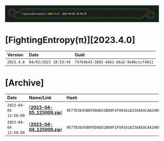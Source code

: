 ![label](https://github.com/mcc85s/FightingEntropy/blob/main/Version/2023.4.0/Docs/label.jpg)

# [FightingEntropy(π)][2023.4.0]
| Version    | Date                  | Guid                                   |
|:-----------|:----------------------|:---------------------------------------|
| `2023.4.0` | `04/03/2023 18:53:49` | `75f64b43-3b02-46b1-b6a2-9e86cccf4811` |

# [Archive]
| Date                | Name/Link                                                                                                                   | Hash                                                             |
|:--------------------|:----------------------------------------------------------------------------------------------------------------------------|:-----------------------------------------------------------------|
| `2023-04-05 12:50:09` | [[**2023-04-05_125009.zip**](https://github.com/mcc85s/FightingEntropy/blob/main/Version/2023.4.0/Archive/2023-04-05_125009.zip)] | `9E77D3E45B0FDDAD52B08F2F89161A256AEACAA240E4844ECE695710737B2525` |
| `2023-04-04 12:50:09` | [[**2023-04-04_125009.zip**](https://github.com/mcc85s/FightingEntropy/blob/main/Version/2023.4.0/Archive/2023-04-04_125009.zip)] | `9E77D3E45B0FDDAD52B08F2F89161A256AEACAA240E4844ECE695710737B2525` |
